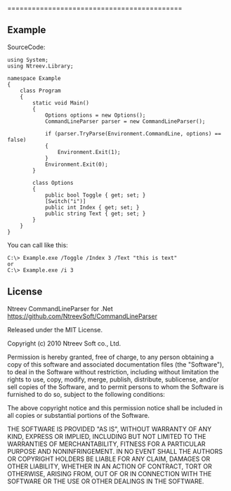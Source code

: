 ===========================================

Example
-------

SourceCode:

    using System;
    using Ntreev.Library;

    namespace Example
    {
        class Program
        {
            static void Main()
            {
                Options options = new Options();
                CommandLineParser parser = new CommandLineParser();

                if (parser.TryParse(Environment.CommandLine, options) == false)
                {
                    Environment.Exit(1);
                }
                Environment.Exit(0);
            }

            class Options
            {
                public bool Toggle { get; set; }
                [Switch("i")]
                public int Index { get; set; }
                public string Text { get; set; }
            }
        }
    }

You can call like this:

    C:\> Example.exe /Toggle /Index 3 /Text "this is text"
    or
    C:\> Example.exe /i 3


License
-------

Ntreev CommandLineParser for .Net 
https://github.com/NtreevSoft/CommandLineParser

Released under the MIT License.

Copyright (c) 2010 Ntreev Soft co., Ltd.

Permission is hereby granted, free of charge, to any person obtaining a copy of this software and associated 
documentation files (the "Software"), to deal in the Software without restriction, including without limitation the 
rights to use, copy, modify, merge, publish, distribute, sublicense, and/or sell copies of the Software, and to permit 
persons to whom the Software is furnished to do so, subject to the following conditions:

The above copyright notice and this permission notice shall be included in all copies or substantial portions of the 
Software.

THE SOFTWARE IS PROVIDED "AS IS", WITHOUT WARRANTY OF ANY KIND, EXPRESS OR IMPLIED, INCLUDING BUT NOT LIMITED TO THE 
WARRANTIES OF MERCHANTABILITY, FITNESS FOR A PARTICULAR PURPOSE AND NONINFRINGEMENT. IN NO EVENT SHALL THE AUTHORS OR 
COPYRIGHT HOLDERS BE LIABLE FOR ANY CLAIM, DAMAGES OR OTHER LIABILITY, WHETHER IN AN ACTION OF CONTRACT, TORT OR 
OTHERWISE, ARISING FROM, OUT OF OR IN CONNECTION WITH THE SOFTWARE OR THE USE OR OTHER DEALINGS IN THE SOFTWARE.
